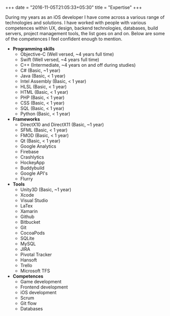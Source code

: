 +++
date = "2016-11-05T21:05:33+05:30"
title = "Expertise"
+++

During my years as an iOS developer I have come across a various range of technologies and solutions. I have worked with people with various competences within UX, design, backend technologies, databases, build servers, project management tools, the list goes on and on. Below are some of the competences I feel confident enough to mention.

* **Programming skills**
	+ Objective-C (Well versed, ~4 years full time)
	+ Swift (Well versed, ~4 years full time)
	+ C++ (Intermediate, ~4 years on and off during studies)
	+ C# (Basic, ~1 year)
	+ Java (Basic, < 1 year)
	+ Intel Assembly (Basic, < 1 year)
	+ HLSL (Basic, < 1 year)
	+ HTML (Basic, < 1 year)
	+ PHP (Basic, < 1 year)
	+ CSS (Basic, < 1 year)
	+ SQL (Basic, < 1 year)
	+ Python (Basic, < 1 year)
* **Frameworks**
	* DirectX10 and DirectX11 (Basic, ~1 year)
	* SFML (Basic, < 1 year)
	* FMOD (Basic, < 1 year)
	* Qt (Basic, < 1 year)
	* Google Analytics
	* Firebase
	* Crashlytics
	* HockeyApp
	* Buddybuild
	* Google API's
	* Flurry
* **Tools**
	* Unity3D (Basic, ~1 year)
	* Xcode
	* Visual Studio
	* LaTex
	* Xamarin
	* Github
	* Bitbucket
	* Git
	* CocoaPods
	* SQLite
	* MySQL
	* JIRA
	* Pivotal Tracker
	* Hansoft
	* Trello
	* Microsoft TFS
* **Competences**
	* Game development
	* Frontend development
	* iOS development
	* Scrum
	* Git flow
	* Databases